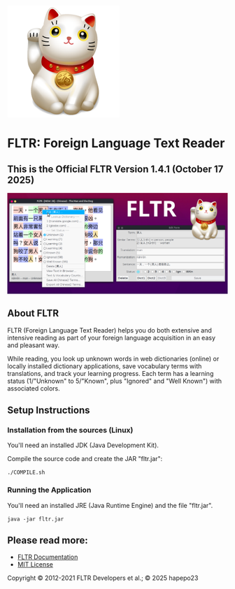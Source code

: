![FLTR](icons/icon256.png)

# FLTR: Foreign Language Text Reader

## This is the Official FLTR Version 1.4.1 (October 17 2025)

![Screenshot](fltr_screenshot.png)

## About FLTR

FLTR (Foreign Language Text Reader) helps you do both extensive and intensive reading as part of your foreign language acquisition in an easy and pleasant way.

While reading, you look up unknown words in web dictionaries (online) or locally installed dictionary applications, save vocabulary terms with translations, and track your learning progress. Each term has a learning status (1/"Unknown" to 5/"Known", plus "Ignored" and "Well Known") with associated colors.

## Setup Instructions

### Installation from the sources (Linux)

You'll need an installed JDK (Java Development Kit).

Compile the source code and create the JAR "fltr.jar":

   ```
   ./COMPILE.sh
   ```

### Running the Application

You'll need an installed JRE (Java Runtime Engine) and the file "fltr.jar".

   ```
   java -jar fltr.jar
   ```

## Please read more:

- [FLTR Documentation](https://hapepo23.github.io/fltr/FLTR_Documentation.pdf)
- [MIT License](LICENSE)

Copyright © 2012-2021 FLTR Developers et al.; © 2025 hapepo23